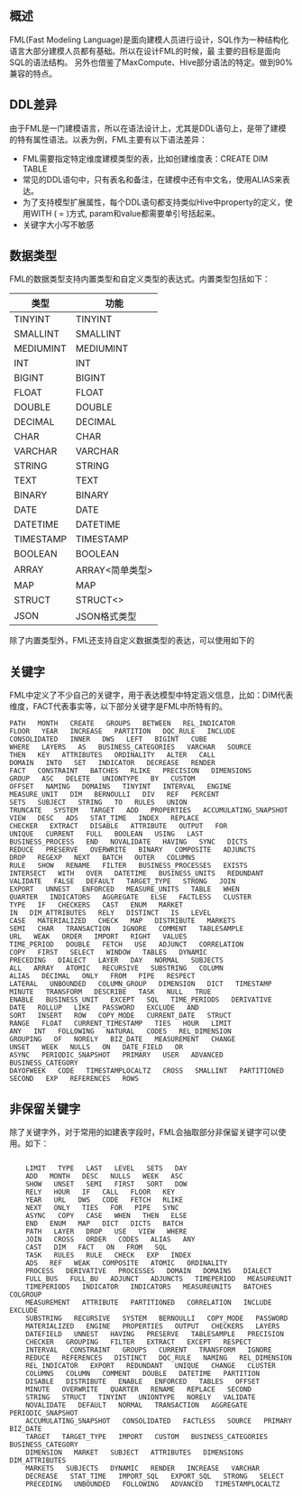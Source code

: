 ## 概述

FML(Fast Modeling Language)是面向建模人员进行设计，SQL作为一种结构化语言大部分建模人员都有基础。所以在设计FML的时候，最 主要的目标是面向SQL的语法结构。 另外也借鉴了MaxCompute、Hive部分语法的特定。做到90%兼容的特点。

## DDL差异

由于FML是一门建模语言，所以在语法设计上，尤其是DDL语句上，是带了建模的特有属性语法。以表为例，FML主要有以下语法差异：

- FML需要指定特定维度建模类型的表，比如创建维度表：CREATE DIM TABLE
- 常见的DDL语句中，只有表名和备注，在建模中还有中文名，使用ALIAS来表达。
- 为了支持模型扩展属性，每个DDL语句都支持类似Hive中property的定义，使用WITH (<param> = <value>)方式, param和value都需要单引号括起来。
- 关键字大小写不敏感

## 数据类型

FML的数据类型支持内置类型和自定义类型的表达式。内置类型包括如下：

| 类型        | 功能          |
|-----------|-------------|
| TINYINT   | TINYINT     | 
| SMALLINT  | SMALLINT    | 
| MEDIUMINT | MEDIUMINT   | 
| INT       | INT         | 
| BIGINT    | BIGINT      | 
| FLOAT     | FLOAT       | 
| DOUBLE    | DOUBLE      | 
| DECIMAL   | DECIMAL     | 
| CHAR      | CHAR        | 
| VARCHAR   | VARCHAR     | 
| STRING    | STRING      | 
| TEXT      | TEXT        | 
| BINARY    | BINARY      | 
| DATE      | DATE        | 
| DATETIME  | DATETIME    | 
| TIMESTAMP | TIMESTAMP   | 
| BOOLEAN   | BOOLEAN     | 
| ARRAY     | ARRAY<简单类型> | 
| MAP       | MAP         | 
| STRUCT    | STRUCT<>    | 
| JSON      | JSON格式类型    | 

除了内置类型外，FML还支持自定义数据类型的表达，可以使用如下的

## 关键字

FML中定义了不少自己的关键字，用于表达模型中特定涵义信息，比如：DIM代表维度，FACT代表事实等，以下部分关键字是FML中所特有的。

```text
PATH   MONTH   CREATE   GROUPS   BETWEEN   REL_INDICATOR
FLOOR   YEAR   INCREASE   PARTITION   DQC_RULE   INCLUDE
CONSOLIDATED   INNER   DWS   LEFT   BIGINT   CUBE
WHERE   LAYERS   AS   BUSINESS_CATEGORIES   VARCHAR   SOURCE
THEN   KEY   ATTRIBUTES   ORDINALITY   ALTER   CALL
DOMAIN   INTO   SET   INDICATOR   DECREASE   RENDER
FACT   CONSTRAINT   BATCHES   RLIKE   PRECISION   DIMENSIONS
GROUP   ASC   DELETE   UNIONTYPE   BY   CUSTOM
OFFSET   NAMING   DOMAINS   TINYINT   INTERVAL   ENGINE
MEASURE_UNIT   DIM   BERNOULLI   DIV   REF   PERCENT
SETS   SUBJECT   STRING   TO   RULES   UNION
TRUNCATE   SYSTEM   TARGET   ADD   PROPERTIES   ACCUMULATING_SNAPSHOT
VIEW   DESC   ADS   STAT_TIME   INDEX   REPLACE
CHECKER   EXTRACT   DISABLE   ATTRIBUTE   OUTPUT   FOR
UNIQUE   CURRENT   FULL   BOOLEAN   USING   LAST
BUSINESS_PROCESS   END   NOVALIDATE   HAVING   SYNC   DICTS
REDUCE   PRESERVE   OVERWRITE   BINARY   COMPOSITE   ADJUNCTS
DROP   REGEXP   NEXT   BATCH   OUTER   COLUMNS
RULE   SHOW   RENAME   FILTER   BUSINESS_PROCESSES   EXISTS
INTERSECT   WITH   OVER   DATETIME   BUSINESS_UNITS   REDUNDANT
VALIDATE   FALSE   DEFAULT   TARGET_TYPE   STRONG   JOIN
EXPORT   UNNEST   ENFORCED   MEASURE_UNITS   TABLE   WHEN
QUARTER   INDICATORS   AGGREGATE   ELSE   FACTLESS   CLUSTER
TYPE   IF   CHECKERS   CAST   ENUM   MARKET
IN   DIM_ATTRIBUTES   RELY   DISTINCT   IS   LEVEL
CASE   MATERIALIZED   CHECK   MAP   DISTRIBUTE   MARKETS
SEMI   CHAR   TRANSACTION   IGNORE   COMMENT   TABLESAMPLE
URL   WEAK   ORDER   IMPORT   RIGHT   VALUES
TIME_PERIOD   DOUBLE   FETCH   USE   ADJUNCT   CORRELATION
COPY   FIRST   SELECT   WINDOW   TABLES   DYNAMIC
PRECEDING   DIALECT   LAYER   DAY   NORMAL   SUBJECTS
ALL   ARRAY   ATOMIC   RECURSIVE   SUBSTRING   COLUMN
ALIAS   DECIMAL   ONLY   FROM   PIPE   RESPECT
LATERAL   UNBOUNDED   COLUMN_GROUP   DIMENSION   DICT   TIMESTAMP
MINUTE   TRANSFORM   DESCRIBE   TASK   NULL   TRUE
ENABLE   BUSINESS_UNIT   EXCEPT   SQL   TIME_PERIODS   DERIVATIVE
DATE   ROLLUP   LIKE   PASSWORD   EXCLUDE   AND
SORT   INSERT   ROW   COPY_MODE   CURRENT_DATE   STRUCT
RANGE   FLOAT   CURRENT_TIMESTAMP   TIES   HOUR   LIMIT
ANY   INT   FOLLOWING   NATURAL   CODES   REL_DIMENSION
GROUPING   OF   NORELY   BIZ_DATE   MEASUREMENT   CHANGE
UNSET   WEEK   NULLS   ON   DATE_FIELD   OR
ASYNC   PERIODIC_SNAPSHOT   PRIMARY   USER   ADVANCED   BUSINESS_CATEGORY
DAYOFWEEK   CODE   TIMESTAMPLOCALTZ   CROSS   SMALLINT   PARTITIONED
SECOND   EXP   REFERENCES   ROWS  
```

## 非保留关键字

除了关键字外，对于常用的如建表字段时，FML会抽取部分非保留关键字可以使用。如下：

```text

    LIMIT   TYPE   LAST   LEVEL   SETS   DAY
    ADD   MONTH   DESC   NULLS   WEEK   ASC
    SHOW   UNSET   SEMI   FIRST   SORT   DOW
    RELY   HOUR   IF   CALL   FLOOR   KEY
    YEAR   URL   DWS   CODE   FETCH   RLIKE
    NEXT   ONLY   TIES   FOR   PIPE   SYNC
    ASYNC   COPY   CASE   WHEN   THEN   ELSE
    END   ENUM   MAP   DICT   DICTS   BATCH
    PATH   LAYER   DROP   USE   VIEW   WHERE
    JOIN   CROSS   ORDER   CODES   ALIAS   ANY
    CAST   DIM   FACT   ON   FROM   SQL
    TASK   RULES   RULE   CHECK   EXP   INDEX
    ADS   REF   WEAK   COMPOSITE   ATOMIC   ORDINALITY
    PROCESS   DERIVATIVE   PROCESSES   DOMAIN   DOMAINS   DIALECT
    FULL_BUS   FULL_BU   ADJUNCT   ADJUNCTS   TIMEPERIOD   MEASUREUNIT
    TIMEPERIODS   INDICATOR   INDICATORS   MEASUREUNITS   BATCHES   COLGROUP
    MEASUREMENT   ATTRIBUTE   PARTITIONED   CORRELATION   INCLUDE   EXCLUDE
    SUBSTRING   RECURSIVE   SYSTEM   BERNOULLI   COPY_MODE   PASSWORD
    MATERIALIZED   ENGINE   PROPERTIES   OUTPUT   CHECKERS   LAYERS
    DATEFIELD   UNNEST   HAVING   PRESERVE   TABLESAMPLE   PRECISION
    CHECKER   GROUPING   FILTER   EXTRACT   EXCEPT   RESPECT
    INTERVAL   CONSTRAINT   GROUPS   CURRENT   TRANSFORM   IGNORE
    REDUCE   REFERENCES   DISTINCT   DQC_RULE   NAMING   REL_DIMENSION
    REL_INDICATOR   EXPORT   REDUNDANT   UNIQUE   CHANGE   CLUSTER
    COLUMNS   COLUMN   COMMENT   DOUBLE   DATETIME   PARTITION
    DISABLE   DISTRIBUTE   ENABLE   ENFORCED   TABLES   OFFSET
    MINUTE   OVERWRITE   QUARTER   RENAME   REPLACE   SECOND
    STRING   STRUCT   TINYINT   UNIONTYPE   NORELY   VALIDATE
    NOVALIDATE   DEFAULT   NORMAL   TRANSACTION   AGGREGATE   PERIODIC_SNAPSHOT
    ACCUMULATING_SNAPSHOT   CONSOLIDATED   FACTLESS   SOURCE   PRIMARY   BIZ_DATE
    TARGET   TARGET_TYPE   IMPORT   CUSTOM   BUSINESS_CATEGORIES   BUSINESS_CATEGORY
    DIMENSION   MARKET   SUBJECT   ATTRIBUTES   DIMENSIONS   DIM_ATTRIBUTES
    MARKETS   SUBJECTS   DYNAMIC   RENDER   INCREASE   VARCHAR
    DECREASE   STAT_TIME   IMPORT_SQL   EXPORT_SQL   STRONG   SELECT
    PRECEDING   UNBOUNDED   FOLLOWING   ADVANCED   TIMESTAMPLOCALTZ
```